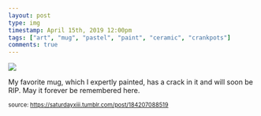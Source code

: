 ```yaml
---
layout: post
type: img
timestamp: April 15th, 2019 12:00pm
tags: ["art", "mug", "pastel", "paint", "ceramic", "crankpots"]
comments: true
---
```

<img src="https://saturdayxiii.github.io/media/184207088519.jpg"/>

My favorite mug, which I expertly painted, has a crack in it and will soon be RIP.
May it forever be remembered here.
 
  
<small>source: https://saturdayxiii.tumblr.com/post/184207088519</small>